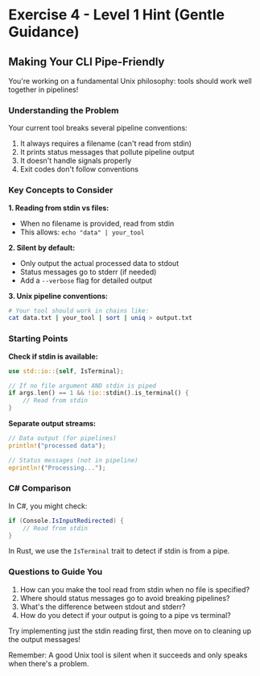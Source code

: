 # Exercise 4 - Level 1 Hint (Gentle Guidance)

## Making Your CLI Pipe-Friendly

You're working on a fundamental Unix philosophy: tools should work well together in pipelines!

### Understanding the Problem

Your current tool breaks several pipeline conventions:
1. It always requires a filename (can't read from stdin)
2. It prints status messages that pollute pipeline output
3. It doesn't handle signals properly
4. Exit codes don't follow conventions

### Key Concepts to Consider

**1. Reading from stdin vs files:**
- When no filename is provided, read from stdin
- This allows: `echo "data" | your_tool`

**2. Silent by default:**
- Only output the actual processed data to stdout
- Status messages go to stderr (if needed)
- Add a `--verbose` flag for detailed output

**3. Unix pipeline conventions:**
```bash
# Your tool should work in chains like:
cat data.txt | your_tool | sort | uniq > output.txt
```

### Starting Points

**Check if stdin is available:**
```rust
use std::io::{self, IsTerminal};

// If no file argument AND stdin is piped
if args.len() == 1 && !io::stdin().is_terminal() {
    // Read from stdin
}
```

**Separate output streams:**
```rust
// Data output (for pipelines)
println!("processed data");

// Status messages (not in pipeline)
eprintln!("Processing...");
```

### C# Comparison

In C#, you might check:
```csharp
if (Console.IsInputRedirected) {
    // Read from stdin
}
```

In Rust, we use the `IsTerminal` trait to detect if stdin is from a pipe.

### Questions to Guide You

1. How can you make the tool read from stdin when no file is specified?
2. Where should status messages go to avoid breaking pipelines?
3. What's the difference between stdout and stderr?
4. How do you detect if your output is going to a pipe vs terminal?

Try implementing just the stdin reading first, then move on to cleaning up the output messages!

Remember: A good Unix tool is silent when it succeeds and only speaks when there's a problem.